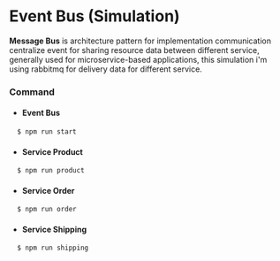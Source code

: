 # Event Bus (Simulation)

**Message Bus** is architecture pattern for implementation communication centralize event for sharing resource data between different service, generally used for microservice-based applications, this simulation i'm using rabbitmq for delivery data for different service.

### Command

- #### Event Bus
```sh
  $ npm run start
```

- #### Service Product
```sh
  $ npm run product
```

- #### Service Order
```sh
  $ npm run order
```

- #### Service Shipping
```sh
  $ npm run shipping
```